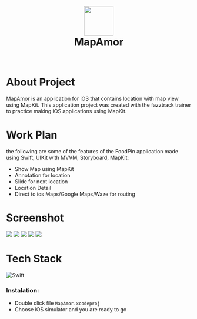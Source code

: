 <div align="center">
      <h1> <img src="https://res.cloudinary.com/dhs3ddasg/image/upload/v1667723338/MapAmor_kbdyg1.png" width="80px"><br/>MapAmor</h1>
     </div>
<p align="center"> <a href="https://aldybuana.showwcase.com" target="_blank"><img alt="" src="https://img.shields.io/badge/Website-EA4C89?style=normal&logo=dribbble&logoColor=white" style="vertical-align:center" /></a> <a href="https://twitter.com/afrialdyasyurab" target="_blank"><img alt="" src="https://img.shields.io/badge/Twitter-1DA1F2?style=normal&logo=twitter&logoColor=white" style="vertical-align:center" /></a> <a href="https://www.linkedin.com/in/afrialdyasyurab/" target="_blank"><img alt="" src="https://img.shields.io/badge/LinkedIn-0077B5?style=normal&logo=linkedin&logoColor=white" style="vertical-align:center" /></a> </p>

# About Project

MapAmor is an application for iOS that contains location with map view using MapKit. This application project was created with the fazztrack trainer to practice making iOS applications using MapKit.

# Work Plan

the following are some of the features of the FoodPin application made using Swift, UIKit with MVVM, Storyboard, MapKit:
 
- Show Map using MapKit
- Annotation for location
- Slide for next location
- Location Detail
- Direct to ios Maps/Google Maps/Waze for routing

# Screenshot

 <img src="https://res.cloudinary.com/dhs3ddasg/image/upload/v1667723280/MapAmor1_mfcwpp.png">
 <img src="https://res.cloudinary.com/dhs3ddasg/image/upload/v1667723279/MapAmor2_hdkzyd.png">
 <img src="https://res.cloudinary.com/dhs3ddasg/image/upload/v1667723279/MapAmor3_gpbuny.png">
 <img src="https://res.cloudinary.com/dhs3ddasg/image/upload/v1667723279/MapAmor4_nxgvdl.png">
 <img src="https://res.cloudinary.com/dhs3ddasg/image/upload/v1667723740/MapAmor5_cpreca.png">

# Tech Stack

![Swift](https://img.shields.io/badge/swift-F54A2A?style=for-the-badge&logo=swift&logoColor=white)

### Instalation:

- Double click file `MapAmor.xcodeproj`
- Choose iOS simulator and you are ready to go

<!-- </> with 💛 by readMD (https://readmd.itsvg.in) -->
